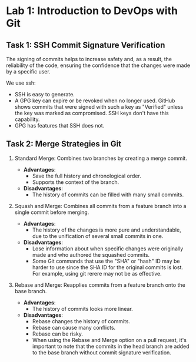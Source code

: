 # Lab 1: Introduction to DevOps with Git

## Task 1: SSH Commit Signature Verification

The signing of commits helps to increase safety and, as a result, the reliability of the code, ensuring the confidence that the changes were made by a specific user.

We use ssh:
* SSH is easy to generate.
* A GPG key can expire or be revoked when no longer used. GitHub shows commits that were signed with such a key as "Verified" unless the key was marked as compromised. SSH keys don't have this capability.
* GPG has features that SSH does not.

## Task 2: Merge Strategies in Git

1. Standard Merge: Combines two branches by creating a merge commit.
    - **Advantages**:
        * Save the full history and chronological order.
        * Supports the context of the branch.
    - **Disadvantages**:
        * The history of commits can be filled with many small commits.

2. Squash and Merge: Combines all commits from a feature branch into a single commit before merging.
    - **Advantages**:
        * The history of the changes is more pure and understandable, due to the unification of several small commits in one.
    - **Disadvantages**:
        *  Lose information about when specific changes were originally made and who authored the squashed commits.
        * Some Git commands that use the "SHA" or "hash" ID may be harder to use since the SHA ID for the original commits is lost. For example, using git rerere may not be as effective.

3. Rebase and Merge: Reapplies commits from a feature branch onto the base branch.
    - **Advantages**:
        * The history of commits looks more linear.
    - **Disadvantages**:
        * Rebase changes the history of commits.
        * Rebase can cause many conflicts.
        * Rebase can be risky.
        * When using the Rebase and Merge option on a pull request, it's important to note that the commits in the head branch are added to the base branch without commit signature verification. 


